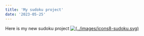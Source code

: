 ```yaml
---
title: 'My sudoku project'
date: '2023-05-25'
---
```


[comment]: <> (Nextpuzzle.js has two forms of pre-rendering: **Static Generation** and **Server-side Rendering**. The difference is in **when** it generates the HTML for a page.)

[comment]: <> (- **Static Generation** is the pre-rendering method that generates the HTML at **build time**. The pre-rendered HTML is then _reused_ on each request.)
[comment]: <> (- **Server-side Rendering** is the pre-rendering method that generates the HTML on **each request**.)

[comment]: <> (Importantly, Nextpuzzle.js lets you **choose** which pre-rendering form to use for each page. You can create a "hybrid" Nextpuzzle.js app by using Static Generation for most pages and using Server-side Rendering for others.)

Here is my new sudoku project [![(../images/icons8-sudoku.svg)](../images/icons8-sudoku.png)](/sudoku-project)
 